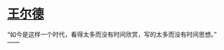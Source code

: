 # [王尔德 ​​​](https://github.com/miss-shiyi/miss-shiyi/issues/85)

“如今是这样一个时代，看得太多而没有时间欣赏，写的太多而没有时间思想。”
                                                       —— 
